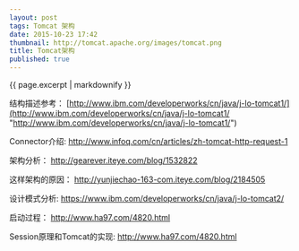 ```yaml
---
layout: post
tags: Tomcat 架构
date: 2015-10-23 17:42
thumbnail: http://tomcat.apache.org/images/tomcat.png
title: Tomcat架构
published: true
---
```

{{ page.excerpt | markdownify }}

结构描述参考：
[http://www.ibm.com/developerworks/cn/java/j-lo-tomcat1/](http://www.ibm.com/developerworks/cn/java/j-lo-tomcat1/ "http://www.ibm.com/developerworks/cn/java/j-lo-tomcat1/")

Connector介绍:
http://www.infoq.com/cn/articles/zh-tomcat-http-request-1

架构分析：
http://gearever.iteye.com/blog/1532822

这样架构的原因：
http://yunjiechao-163-com.iteye.com/blog/2184505

设计模式分析:
https://www.ibm.com/developerworks/cn/java/j-lo-tomcat2/

启动过程：
http://www.ha97.com/4820.html

Session原理和Tomcat的实现:
http://www.ha97.com/4820.html


